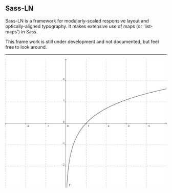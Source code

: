 ## Sass-LN

Sass-LN is a framework for modularly-scaled responsive layout and optically-aligned typography. It makes extensive use of maps (or 'list-maps') in Sass.

This frame work is still under development and not documented, but feel free to look around.

---

![](ln3.jpg)
